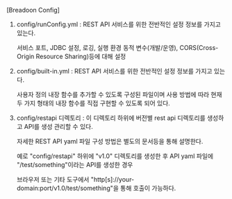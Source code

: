 [Breadoon Config]

1. config/runConfig.yml : REST API 서비스를 위한 전반적인 설정 정보를 가지고 있는다.
  
   서비스 포트, JDBC 설정, 로깅, 실행 환경 동적 변수(개발/운영), CORS(Cross-Origin Resource Sharing)등에 대해 설정

2. config/built-in.yml : REST API 서비스를 위한 전반적인 설정 정보를 가지고 있는다.
  
   사용자 정의 내장 함수를 추가할 수 있도록 구성된 파일이며 사용 방법에 따라 현재 두 가지 형태의 내장 함수를 직접 구현할 수 있도록 되어 있다.
   
3. config/restapi 디렉토리 : 이 디렉토리 하위에 버전별 rest api 디렉토리를 생성하고 API를 생성 관리할 수 있다.

   자세한 REST API yaml 파일 구성 방법은 별도의 문서등을 통해 설명한다.
   
   예로 "config/restapi" 하위에 "v1.0" 디렉토리를 생성한 후 API yaml 파일에 "/test/something"이라는 API를 생성한 경우 
   
   브라우저 또는 기타 도구에서 "http[s]://your-domain:port/v1.0/test/something"을 통해 호출이 가능하다.


   
